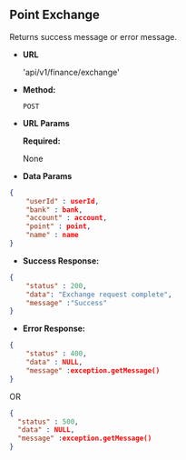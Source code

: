 
**Point Exchange**
----
  Returns success message or error message.

* **URL**

  'api/v1/finance/exchange'

* **Method:**

  `POST`
  
*  **URL Params**

   **Required:**

   None

* **Data Params**

```json
{
    "userId" : userId,
    "bank" : bank,
    "account" : account,
    "point" : point,
    "name" : name
}
```

  

* **Success Response:**

```json
{
	"status" : 200,
	"data": "Exchange request complete",
	"message" :"Success"
}
```

* **Error Response:**

```json
{
	"status" : 400,
	"data" : NULL,
	"message" :exception.getMessage()
}
```

  OR

  ```json
{
	"status" : 500,
	"data" : NULL,
	"message" :exception.getMessage()
}
  ```


